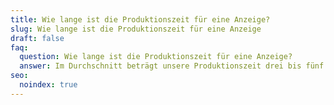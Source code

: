 ```yaml
---
title: Wie lange ist die Produktionszeit für eine Anzeige?
slug: Wie lange ist die Produktionszeit für eine Anzeige
draft: false
faq:
  question: Wie lange ist die Produktionszeit für eine Anzeige?
  answer: Im Durchschnitt beträgt unsere Produktionszeit drei bis fünf Wochen.
seo:
  noindex: true
---
```

